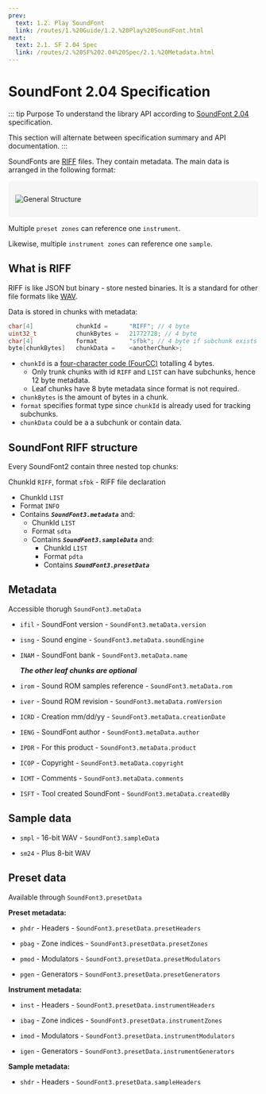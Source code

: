 ```yaml
---
prev:
  text: 1.2. Play SoundFont
  link: /routes/1.%20Guide/1.2.%20Play%20SoundFont.html
next:
  text: 2.1. SF 2.04 Spec
  link: /routes/2.%20SF%202.04%20Spec/2.1.%20Metadata.html
---
```


# SoundFont 2.04 Specification
::: tip Purpose
To understand the library API according to [SoundFont 2.04](http://www.synthfont.com/sfspec24.pdf) specification.

This section will alternate between specification summary and API documentation.
:::

SoundFonts are [RIFF](https://johnloomis.org/cpe102/asgn/asgn1/riff.html) files. They contain metadata. The main data is arranged in the following format:

<div style="background:WhiteSmoke;padding:1em;border-radius:0.5em;">

![General Structure](https://i.imgur.com/c2Gud3u.png)
</div>

 Multiple `preset zones` can reference one `instrument`.

 Likewise, multiple `instrument zones` can reference one `sample`.

## What is RIFF
RIFF is like JSON but binary - store nested binaries. It is a standard for other file formats like [WAV](https://en.wikipedia.org/wiki/WAV).

Data is stored in chunks with metadata:

```C
char[4]            chunkId =      "RIFF"; // 4 byte
uint32_t           chunkBytes =   21772728; // 4 byte
char[4]            format         "sfbk"; // 4 byte if subchunk exists
byte[chunkBytes]   chunkData =    <anotherChunk>;
```

* `chunkId` is a [four-character code (FourCC)](https://en.wikipedia.org/wiki/FourCC) totalling 4 bytes.
  * Only trunk chunks with id `RIFF` and `LIST` can have subchunks, hence 12 byte metadata.
  * Leaf chunks have 8 byte metadata since format is not required.
* `chunkBytes` is the amount of bytes in a chunk.
* `format` specifies format type since `chunkId` is already used for tracking subchunks.
* `chunkData` could be a a subchunk or contain data.

## SoundFont RIFF structure
Every SoundFont2 contain three nested top chunks:

ChunkId `RIFF`, format `sfbk` - RIFF file declaration

* ChunkId `LIST`
* Format `INFO`
* Contains ***`SoundFont3.metadata`*** and:
  * ChunkId `LIST`
  * Format `sdta`
  * Contains ***`SoundFont3.sampleData`*** and:
    * ChunkId `LIST`
    * Format `pdta`
    * Contains ***`SoundFont3.presetData`***

## Metadata
Accessible thorugh `SoundFont3.metaData`

* `ifil` - SoundFont version - `SoundFont3.metaData.version`

* `isng` - Sound engine - `SoundFont3.metaData.soundEngine`

* `INAM` - SoundFont bank - `SoundFont3.metaData.name`

  ***The other leaf chunks are optional***

* `irom` - Sound ROM samples reference - `SoundFont3.metaData.rom`

* `iver` - Sound ROM revision - `SoundFont3.metaData.romVersion`

* `ICRD` - Creation mm/dd/yy - `SoundFont3.metaData.creationDate`

* `IENG` - SoundFont author - `SoundFont3.metaData.author`

* `IPDR` - For this product - `SoundFont3.metaData.product`

* `ICOP` - Copyright - `SoundFont3.metaData.copyright`

* `ICMT` - Comments - `SoundFont3.metaData.comments`

* `ISFT` - Tool created SoundFont - `SoundFont3.metaData.createdBy`

## Sample data

* `smpl` - 16-bit WAV - `SoundFont3.sampleData`

* `sm24` - Plus 8-bit WAV

## Preset data
Available through `SoundFont3.presetData`

**Preset metadata:**

* `phdr` - Headers - `SoundFont3.presetData.presetHeaders`

* `pbag` - Zone indices - `SoundFont3.presetData.presetZones`

* `pmod` - Modulators - `SoundFont3.presetData.presetModulators`

* `pgen` - Generators - `SoundFont3.presetData.presetGenerators`

**Instrument metadata:**

* `inst` - Headers - `SoundFont3.presetData.instrumentHeaders`

* `ibag` - Zone indices - `SoundFont3.presetData.instrumentZones`

* `imod` -  Modulators - `SoundFont3.presetData.instrumentModulators`

* `igen` - Generators - `SoundFont3.presetData.instrumentGenerators`

**Sample metadata:**

* `shdr` - Headers - `SoundFont3.presetData.sampleHeaders`
